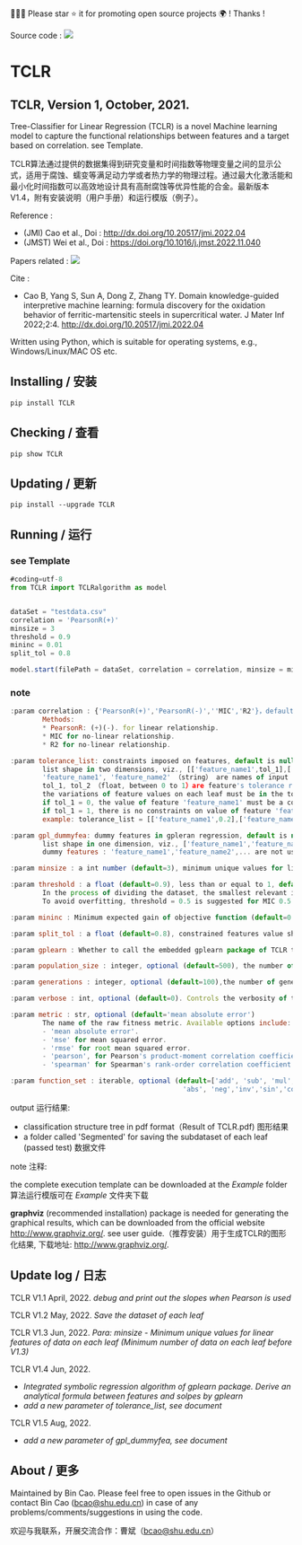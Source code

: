 🤝🤝🤝 Please star ⭐️ it for promoting open source projects 🌍 ! Thanks !

Source code : [![](https://img.shields.io/badge/PyPI-caobin-blue)](https://pypi.org/project/TCLR/)
# TCLR 

## TCLR, Version 1, October, 2021. 

Tree-Classifier for Linear Regression (TCLR) is a novel Machine learning model to capture the functional relationships between features and a target based on correlation. see Template.


TCLR算法通过提供的数据集得到研究变量和时间指数等物理变量之间的显示公式，适用于腐蚀、蠕变等满足动力学或者热力学的物理过程。通过最大化激活能和最小化时间指数可以高效地设计具有高耐腐蚀等优异性能的合金。最新版本V1.4，附有安装说明（用户手册）和运行模版（例子）。

Reference :  
+ (JMI) Cao et al., Doi : http://dx.doi.org/10.20517/jmi.2022.04 
+ (JMST) Wei et al., Doi : https://doi.org/10.1016/j.jmst.2022.11.040


Papers related : [![](https://img.shields.io/badge/Refs-TCLR-yellowgreen)](https://scholar.google.com.hk/scholar?cites=13374282506807262836&as_sdt=2005&sciodt=0,5&hl=zh-CN)


Cite :
+ Cao B, Yang S, Sun A, Dong Z, Zhang TY. Domain knowledge-guided interpretive machine learning: formula discovery for the oxidation behavior of ferritic-martensitic steels in supercritical water. J Mater Inf 2022;2:4. http://dx.doi.org/10.20517/jmi.2022.04

Written using Python, which is suitable for operating systems, e.g., Windows/Linux/MAC OS etc.

## Installing / 安装
    pip install TCLR 
    
## Checking / 查看
    pip show TCLR 
    
## Updating / 更新
    pip install --upgrade TCLR

## Running / 运行
### see Template

``` javascript
#coding=utf-8
from TCLR import TCLRalgorithm as model


dataSet = "testdata.csv"
correlation = 'PearsonR(+)'
minsize = 3
threshold = 0.9
mininc = 0.01
split_tol = 0.8

model.start(filePath = dataSet, correlation = correlation, minsize = minsize, threshold = threshold,mininc = mininc ,split_tol = split_tol,)

```

### note
``` javascript
:param correlation : {'PearsonR(+)','PearsonR(-)',''MIC','R2'}，default PearsonR(+).
        Methods:
        * PearsonR: (+)(-). for linear relationship.
        * MIC for no-linear relationship.
        * R2 for no-linear relationship.

:param tolerance_list: constraints imposed on features, default is null
        list shape in two dimensions, viz., [['feature_name1',tol_1],['feature_name2',tol_2]...]
        'feature_name1', 'feature_name2' （string） are names of input features;
        tol_1, tol_2 （float, between 0 to 1）are feature's tolerance ratios;
        the variations of feature values on each leaf must be in the tolerance;
        if tol_1 = 0, the value of feature 'feature_name1' must be a constant on each leaf,
        if tol_1 = 1, there is no constraints on value of feature 'feature_name1';
        example: tolerance_list = [['feature_name1',0.2],['feature_name2',0.1]].

:param gpl_dummyfea: dummy features in gpleran regression, default is null
        list shape in one dimension, viz., ['feature_name1','feature_name2',...]
        dummy features : 'feature_name1','feature_name2',... are not used anymore in gpleran regression 

:param minsize : a int number (default=3), minimum unique values for linear features of data on each leaf.

:param threshold : a float (default=0.9), less than or equal to 1, default 0.95 for PearsonR.
        In the process of dividing the dataset, the smallest relevant index allowed in the you research.
        To avoid overfitting, threshold = 0.5 is suggested for MIC 0.5.

:param mininc : Minimum expected gain of objective function (default=0.01)

:param split_tol : a float (default=0.8), constrained features value shound be narrowed in a minmimu ratio of split_tol on split path

:param gplearn : Whether to call the embedded gplearn package of TCLR to regress formula (default=False).

:param population_size : integer, optional (default=500), the number of programs in each generation.

:param generations : integer, optional (default=100),the number of generations to evolve.

:param verbose : int, optional (default=0). Controls the verbosity of the evolution building process.

:param metric : str, optional (default='mean absolute error')
        The name of the raw fitness metric. Available options include:
        - 'mean absolute error'.
        - 'mse' for mean squared error.
        - 'rmse' for root mean squared error.
        - 'pearson', for Pearson's product-moment correlation coefficient.
        - 'spearman' for Spearman's rank-order correlation coefficient.

:param function_set : iterable, optional (default=['add', 'sub', 'mul', 'div', 'log', 'sqrt', 
                                           'abs', 'neg','inv','sin','cos','tan', 'max', 'min'])

``` 

output 运行结果: 
+ classification structure tree in pdf format（Result of TCLR.pdf) 图形结果
+ a folder called 'Segmented' for saving the subdataset of each leaf (passed test) 数据文件

note 注释: 

the complete execution template can be downloaded at the *Example* folder 算法运行模版可在 *Example* 文件夹下载

**graphviz** (recommended installation) package is needed for generating the graphical results, which can be downloaded from the official website http://www.graphviz.org/. see user guide.（推荐安装）用于生成TCLR的图形化结果, 下载地址: http://www.graphviz.org/.


## Update log / 日志
TCLR V1.1 April, 2022. 
*debug and print out the slopes when Pearson is used*

TCLR V1.2 May, 2022.
*Save the dataset of each leaf*

TCLR V1.3 Jun, 2022.
*Para: minsize - Minimum unique values for linear features of data on each leaf (Minimum number of data on each leaf before V1.3)*

TCLR V1.4 Jun, 2022.
+ *Integrated symbolic regression algorithm of gplearn package.
Derive an analytical formula between features and solpes by gplearn*
+ *add a new parameter of tolerance_list, see document*

TCLR V1.5 Aug, 2022.
+ *add a new parameter of gpl_dummyfea, see document*

## About / 更多
Maintained by Bin Cao. Please feel free to open issues in the Github or contact Bin Cao
(bcao@shu.edu.cn) in case of any problems/comments/suggestions in using the code. 

欢迎与我联系，开展交流合作：曹斌（bcao@shu.edu.cn）

